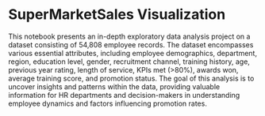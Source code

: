 # SuperMarketSales Visualization

This notebook presents an in-depth exploratory data analysis project on a dataset consisting of 54,808 employee records. The dataset encompasses various essential attributes, including employee demographics, department, region, education level, gender, recruitment channel, training history, age, previous year rating, length of service, KPIs met (>80%), awards won, average training score, and promotion status. The goal of this analysis is to uncover insights and patterns within the data, providing valuable information for HR departments and decision-makers in understanding employee dynamics and factors influencing promotion rates.
